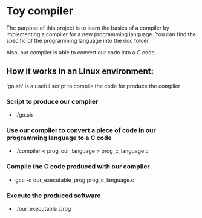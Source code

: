 # Toy compiler

The purpose of this project is to learn the basics of a compiler by implementing a compiler for a new programming language.
You can find the specific of the programming language into the doc folder. 

Also, our compiler is able to convert our code into a C code.

## How it works in an Linux environment:
'go.sh' is a useful script to compile the code for produce the compiler
### Script to produce our compiler 
- ./go.sh
### Use our compiler to convert a piece of code in our programming language to a C code
- ./compiler < prog_our_language > prog_c_language.c
### Compile the C code produced with our compiler
- gcc -o our_executable_prog  prog_c_language.c
### Execute the produced software
- ./our_executable_prog

